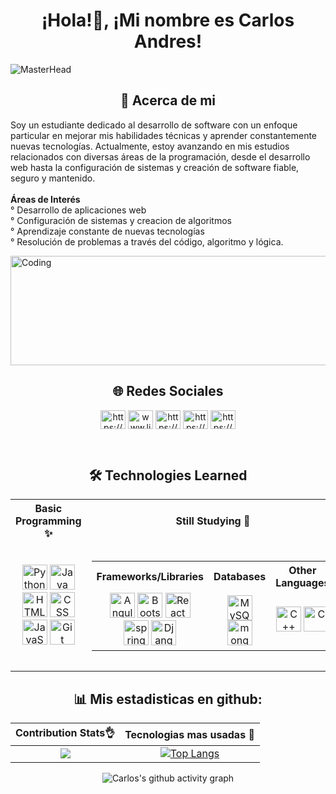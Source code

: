 <div align="center">
  
# ¡Hola!👋, ¡Mi nombre es Carlos Andres!
</div>

![MasterHead](https://coding.blog/img/update-social-banner.png)
<div align="center">
  
## 🙌 Acerca de mi
</div>
<p>
Soy un estudiante dedicado al desarrollo de software con un enfoque particular en mejorar mis habilidades técnicas y aprender constantemente nuevas tecnologías. Actualmente, estoy avanzando en mis estudios relacionados con diversas áreas de la programación, desde el desarrollo web hasta la configuración de sistemas y creación de software fiable, seguro y mantenido.<br><br><strong>Áreas de Interés</strong><br>° Desarrollo de aplicaciones web<br>° Configuración de sistemas y creacion de algoritmos<br>° Aprendizaje constante de nuevas tecnologías<br>° Resolución de problemas a través del código, algoritmo y lógica.<br>
</p>

<img align="center" alt="Coding" width="1200" height="175"  max-height="175" 
  src="https://i.giphy.com/media/v1.Y2lkPTc5MGI3NjExdHRyanNjMjh5a3EwNGhlOThseXh0NXFnbGt2cmJjOHNlMXUzOXd3YiZlcD12MV9pbnRlcm5hbF9naWZfYnlfaWQmY3Q9Zw/QpVUMRUJGokfqXyfa1/giphy.gif">
  
<div align="center">
  
## 🌐 Redes Sociales
</div>

<p align="center">
<a href="https://x.com/carliho1121" target="blank"><img align="center" src="https://raw.githubusercontent.com/rahuldkjain/github-profile-readme-generator/master/src/images/icons/Social/twitter.svg" alt="https://x.com/carliho1121" height="30" width="40" /></a>
<a href="https://www.linkedin.com/in/carlos-andres-drt" target="blank"><img align="center" src="https://raw.githubusercontent.com/rahuldkjain/github-profile-readme-generator/master/src/images/icons/Social/linked-in-alt.svg" alt="www.linkedin.com/in/carlos-andres-drt" height="30" width="40" /></a>
<a href="https://www.facebook.com/carlodelrio1121/" target="blank"><img align="center" src="https://raw.githubusercontent.com/rahuldkjain/github-profile-readme-generator/master/src/images/icons/Social/facebook.svg" alt="https://www.facebook.com/carlodelrio1121/" height="30" width="40" /></a>
<a href="https://www.instagram.com/cdelrioch11/" target="blank"><img align="center" src="https://raw.githubusercontent.com/rahuldkjain/github-profile-readme-generator/master/src/images/icons/Social/instagram.svg" alt="https://www.instagram.com/cdelrioch11/" height="30" width="40" /></a>
<a href="https://www.youtube.com/@carlih1121" target="blank"><img align="center" src="https://raw.githubusercontent.com/rahuldkjain/github-profile-readme-generator/master/src/images/icons/Social/youtube.svg" alt="https://www.youtube.com/@carlih1121" height="30" width="40" /></a>
</p><br>

<div align="center">

## 🛠️ Technologies Learned

<table>
  <tr>
    <th>Basic Programming ✨</th>
    <th>Still Studying 🧠</th>
    <th>Other Fields 🎲</th>
  </tr>
  <tr>
    <!-- Basic Programming -->
    <td align="center">
      <img src="https://cdn.jsdelivr.net/gh/devicons/devicon/icons/python/python-original.svg" height="40" alt="Python" />
      <img src="https://cdn.jsdelivr.net/gh/devicons/devicon/icons/java/java-original.svg" height="40" alt="Java" />
      <img src="https://cdn.jsdelivr.net/gh/devicons/devicon/icons/html5/html5-original.svg" height="40" alt="HTML" />
      <img src="https://cdn.simpleicons.org/css3/1572B6" height="40" alt="CSS" />
      <img src="https://cdn.jsdelivr.net/gh/devicons/devicon/icons/javascript/javascript-original.svg" height="40" alt="JavaScript" />
      <img src="https://cdn.jsdelivr.net/gh/devicons/devicon/icons/git/git-original.svg" height="40" alt="Git" />
    </td>
    <!-- Still Studying -->
    <td align="center">
      <table>
        <tr>
          <th>Frameworks/Libraries</th>
          <th>Databases</th>
          <th>Other Languages</th>
        </tr>
        <tr>
          <td align="center">
            <img src="https://cdn.simpleicons.org/angular/DD0031" height="40" alt="Angular" />
            <img src="https://cdn.jsdelivr.net/gh/devicons/devicon/icons/bootstrap/bootstrap-original.svg" height="40" alt="Bootstrap" />
            <img src="https://cdn.simpleicons.org/react/61DAFB" height="40" alt="React" />
            <img src="https://cdn.simpleicons.org/spring/6DB33F" height="40" alt="spring logo"  />
            <img src="https://skillicons.dev/icons?i=django" height="40" alt="Django" />
          </td>
          <td align="center">
            <img src="https://cdn.simpleicons.org/mysql/4479A1" height="40" alt="MySQL" />
            <img src="https://skillicons.dev/icons?i=mongodb" height="40" alt="mongodb logo"  />
          </td>
          <td align="center">
            <img src="https://cdn.jsdelivr.net/gh/devicons/devicon/icons/cplusplus/cplusplus-original.svg" height="40" alt="C++" />
            <img src="https://cdn.jsdelivr.net/gh/devicons/devicon/icons/c/c-original.svg" height="40" alt="C" />
          </td>
        </tr>
      </table>
    </td>
    <!-- Other Fields -->
    <td align="center">
      <img src="https://cdn.jsdelivr.net/gh/devicons/devicon/icons/canva/canva-original.svg" height="40" alt="Canva" />
      <img src="https://cdn.simpleicons.org/netlify/00C7B7" height="40" alt="Netlify" />
      <img src="https://cdn.simpleicons.org/anaconda/44A833" height="40" alt="Anaconda" />
      <img src="https://skillicons.dev/icons?i=github" height="40" alt="GitHub" />
      <img src="https://cdn.jsdelivr.net/gh/devicons/devicon/icons/vscode/vscode-original.svg" height="40" alt="VSCode" />
    </td>
  </tr>
</table>

</div>



<div align="center">
  
## 📊 Mis estadisticas en github:
</div>

<div align="center">
  
| Contribution Stats👌 | Tecnologias mas usadas 🚦 |
| :-: | :-: |
| ![](https://github-readme-stats.vercel.app/api?username=cdelriot1121&theme=holi&hide_border=false&include_all_commits=false&count_private=true)|[![Top Langs](https://github-readme-stats.vercel.app/api/top-langs/?username=cdelriot1121&layout=donut-vertical&theme=holi)](https://github.com/anuraghazra/github-readme-stats)|
</div>

<div align="center">
  
![Carlos's github activity graph](https://github-readme-activity-graph.vercel.app/graph?username=cdelriot1121&&bg_color=010e20&color=ffffff&line=599cfc&point=f9fafa&area=true&hide_border=true)
</div>

